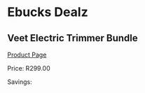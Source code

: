 
# Ebucks Dealz
## Veet Electric Trimmer Bundle
[Product Page](https://www.ebucks.com/web/shop/productSelected.do?prodId=1068027333&catId=1158500560)

Price: R299.00

Savings: 


	